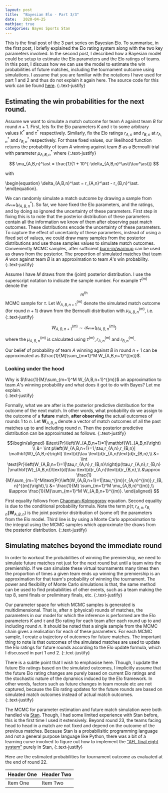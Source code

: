 ```yaml
---
layout: post
title:  "Bayesian Elo - Part 3/3"
date:   2020-04-25
mathjax: true
categories: Bayes Sports Stan
---
```


This is the final post of the 3 part series on Bayesian Elo. To summarise, in the first post, I briefly explained  the Elo rating system along with the two key parameters involved. In the second post, I described how a Bayesian model could be setup to estimate the Elo parameters and the
Elo ratings of teams. In this post, I discuss how we can use the model to estimate the win probabilities of future matches, including the tournament outcome using simulations. I assume that you are familiar with the notations I have used for part 1 and 2 and thus do not explain it again here. The source code for this work can be found [here](https://github.com/sachinthak/afl_prediction).
{:.text-justify}

## Estimating the win probabilities for the next round.


Assume we want to simulate a match outcome for team $A$ against team $B$ for round $n+1$. First, lets fix the Elo parameters $K$ and $\tau$ to some arbitrary values $K^\ast$ and $\tau^\ast$ respectively. Similarly, fix the Elo ratings  $r_{A,n}$ and $r_{B,n}$ at  $r_{A,n}^\ast$
and $r_{B,n}^\ast$ respectively. For those fixed values, our likelihood function returns the  probability of team $A$ winning against team $B$ as
a Bernoulli trial with parameter $\mu_{A,B,n}^\ast$ where
{:.text-justify}

$$
\mu_{A,B,n}^\ast = \frac{1}{1 + 10^{-\delta_{A,B,n}^\ast/\tau^\ast}}
$$

with

\begin{equation}
\delta_{A,B,n}^\ast = r_{A,n}^\ast - r_{B,n}^\ast.
\end{equation}.

We can randomly simulate a match outcome by drawing a sample from $\mathcal{Bern}(\mu_{A,B,n}^\ast)$. So far, we have fixed the Elo parameters,
and the ratings, and by doing so ignored the uncertainty of these parameters. First step in fixing this is to note that the posterior distribution of these parameters contain all the information we know of them after observing past match outcomes. These distributions encode the uncertainty of these parameters. To capture the effect of uncertainty of these parameters, instead of using a fixed set of values, we could draw many samples from the posterior distributions and use those samples values to simulate match outcomes. Conveniently MCMC samples, after sufficient [burn-in/warmup](https://statmodeling.stat.columbia.edu/2017/12/15/burn-vs-warm-iterative-simulation-algorithms/) can be used as draws from the posterior. The proportion of simulated matches that team $A$ won against team $B$ is an approximation to team $A$'s win probability.
{:.text-justify}

Assume I have $M$ draws from the (joint) posterior distribution. I use the superscript notation to indicate the sample number. For example $\tau^{(m)}$ denote the $$m^\text{th}$$  MCMC sample for $\tau$. Let $W_{A,B,n+1}^{(m)}$ denote the simulated match outcome (for round $n+1$) drawn from the Bernoulli distribution with $\mu_{A,B,n}^{(m)}$, i.e.
{:.text-justify}

$$
 W_{A,B,n+1}^{(m)} \sim \mathcal{Bern}\left(\mu_{A,B,n}^{(m)}\right)
$$

where the $\mu_{A,B,n}^{(m)}$ is calculated using $\tau^{(m)}, r_{A,n}^{(m)}$ and $r_{B,n}^{(m)}$.

Our belief of probability of team $A$ winning against $B$ in round $n+1$ can be approximated as
$\frac{1}{M}\sum_{m=1}^M  W_{A,B,n+1}^{(m)}$.



### Looking under the hood

Why is $\frac{1}{M}\sum_{m=1}^M  W_{A,B,n+1}^{(m)}$ an approximation to team $A$'s winning probability and what does it got to do with Bayes? Let me explain.  
{:.text-justify}

Formally, what we are after is the posterior predictive distribution for the outcome of the next match. In other words, what probability do we assign to the outcome of a **future** match, **after observing** the actual outcomes of rounds 1 to $n$. Let $\mathbf{W}_{A,B,n}$ denote a vector of  match outcomes of all the past matches up to and including round $n$. Then the posterior predictive distribution can be approximated as follows.
{:.text-justify}


$$\begin{aligned}
  &\text{Pr}\left(W_{A,B,n+1}=1|\mathbf{W}_{A,B,n}\right)  \\
    &= \int p\left(W_{A,B,n+1}=1,\tau,r_{A,n},r_{B,n}| \mathbf{W}_{A,B,n}\right) \text{d}\tau \text{d}r_{A,n}\text{d}r_{B,n},\\
    &= \int \text{Pr}\left(W_{A,B,n+1}=1|\tau,r_{A,n},r_{B,n}\right)p(\tau,r_{A,n},r_{B,n} |\mathbf{W}_{A,B,n})\text{d}\tau \text{d}r_{A,n}\text{d}r_{B,n},\\
    &\approx  \frac{1}{M}\sum_{m=1}^M\text{Pr}\left(W_{A,B,n+1}=1|\tau,^{(m)}r_{A,n}^{(m)},r_{B,n}^{(m)}\right),\\
    &=  \frac{1}{M} \sum_{m=1}^M \mu_{A,B,n}^{(m)},\\
    &\approx \frac{1}{M}\sum_{m=1}^M  W_{A,B,n+1}^{(m)}.
\end{aligned}
$$

First equality follows from [Chapman-Kolmogorov](https://en.wikipedia.org/wiki/Chapman–Kolmogorov_equation) equation. Second equality is due to the conditional probability formula. Note the term $p(\tau,r_{A,n},r_{B,n}\|\mathbf{W}_{A,B,n})$ is the joint posterior distribution of (some of) the parameters from the Elo model. Third line is by using a Monte Carlo approximation to the integral using the MCMC samples which approximate the draws from the posterior distribution.
{:.text-justify}

## Simulating matches beyond the immediate round

In order to workout the probabilities of winning the premiership, we need to simulate future matches not just for the next round but until a team wins the premiership. If we can simulate these virtual tournaments many times then the proportion of times a given team ends up winning the premiership is an approximation for that team's probability of winning the tournament. The power and flexibility of Monte Carlo simulations is that, the same method can be used to find probabilities of other events, such as a team making the top 8, semi finals or preliminary finals, etc.
{:.text-justify}

Our parameter space for which MCMC samples is generated is multidimensional. That is, after $n$ (physical) rounds of matches, the parameters in our model for which the inference is performed are the Elo parameters $K$ and $\tau$ and Elo rating for each team after each round up to and including round $n$. It should be noted that a single sample from the MCMC chain gives a realisation for each of these parameters. For each MCMC sample, I create a trajectory of outcomes for future matches. The important thing to note is that outcomes of the simulated matches are used to update the Elo ratings for future rounds according to the Elo update formula, which I discussed in part 1 and 2.
{:.text-justify}

There is a subtle point that I wish to emphasise here. Though, I update the future Elo ratings based on the simulated outcomes, I implicitly assume that the future Elo rating changes are purely based on current Elo ratings and the stochastic nature of the dynamics induced by the Elo framework. In other words, factors such as future changes in team morale etc are not captured, because the Elo rating updates for the future rounds are based on simulated match outcomes instead of  actual match outcomes.  
{:.text-justify}

The MCMC for parameter estimation and future match simulation were both handled via [Stan](https://mc-stan.org). Though, I had some limited experience with Stan before, this is the first time I used it extensively. Beyond round 23, the teams facing head to head  in a match are not fixed and depend on the outcome of the previous matches. Because Stan is a probabilisitic programming language and not a general purpose language like Python, there  was a bit of a learning curve involved to figure out how to implement the ["AFL final eight system"](https://en.wikipedia.org/wiki/AFL_final_eight_system) purely in Stan,
{:.text-justify}

Here are the estimated probabilities for tournament outcome as evaluated at the end of round 22.


| Header One     | Header Two     |
| :------------- | :------------- |
| Item One       | Item Two       |
